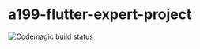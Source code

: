 # a199-flutter-expert-project

[![Codemagic build status](https://api.codemagic.io/apps/61ebeccc4d0eb99415e21eaa/default-workflow/status_badge.svg)](https://codemagic.io/apps/61ebeccc4d0eb99415e21eaa/default-workflow/latest_build)